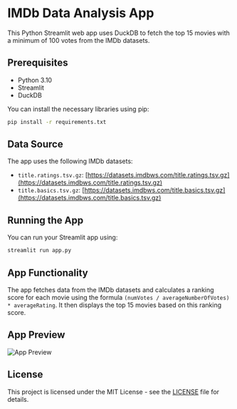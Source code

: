 # IMDb Data Analysis App

This Python Streamlit web app uses DuckDB to fetch the top 15 movies with a minimum of 100 votes from the IMDb datasets.

## Prerequisites
- Python 3.10
- Streamlit
- DuckDB

You can install the necessary libraries using pip:

```bash
pip install -r requirements.txt
```

## Data Source

The app uses the following IMDb datasets:

- `title.ratings.tsv.gz`: [https://datasets.imdbws.com/title.ratings.tsv.gz](https://datasets.imdbws.com/title.ratings.tsv.gz)
- `title.basics.tsv.gz`: [https://datasets.imdbws.com/title.basics.tsv.gz](https://datasets.imdbws.com/title.basics.tsv.gz)

## Running the App

You can run your Streamlit app using:

```bash
streamlit run app.py
```

## App Functionality

The app fetches data from the IMDb datasets and calculates a ranking score for each movie using the formula `(numVotes / averageNumberOfVotes) * averageRating`. It then displays the top 15 movies based on this ranking score.

## App Preview

![App Preview]()

## License

This project is licensed under the MIT License - see the [LICENSE](LICENSE) file for details.
